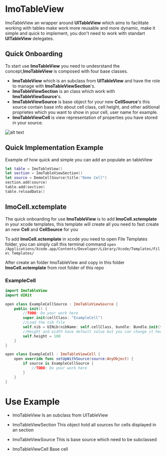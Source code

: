# ImoTableView

ImoTableView an wrapper around **UITableView** which aims to facilitate working with tables make work more reusable and more dynamic, make it simple and quick to implement, you don't need to work with standart **UITableView** delegates.

## Quick Onboarding  ##

To start use **ImoTableView** you need to undesrstand the concept,**ImoTableView** is composed with four base classes.
* **ImoTableView** which is an subclass from **UITableView** and have the role to manage with **ImoTableViewSection**'s.
* **ImoTableViewSection** is an class which work with **ImoTableViewSource**'s.
* **ImoTableViewSource** is base object for your new **CellSource**'s this source contain base info about cell class, cell height, and other aditional proprietes which you want to show in your cell, user name for example. 
* **ImoTableViewCell** is view representation of properties you have stored in your source.

![alt text](https://github.com/imodeveloperlab/ImoTableView/blob/master/ImoTableView.png "ImoTableView")

## Quick Implementation Example ##

Example of how quick and simple you can add an populate an tableView
```swift 
let table = ImoTableView()
let section = ImoTableViewSection()
let source = DemoCellSource(title:"Demo Cell")
section.add(source)
table.add(section)
table.reloadData()
```
## ImoCell.xctemplate ##

The quick onboarding for use **ImoTableView** is to add **ImoCell.xctemplate** in your xcode templates, this template will create all you need to fast create an new **Cell** and **CellSource** for you

To add **ImoCell.xctemplate** in xcode you need to open File Templates folder, you can simply call this terminal command ```open /Applications/Xcode.app/Contents/Developer/Library/Xcode/Templates/File\ Templates/```

After create an folder ImoTableView and copy in this folder **ImoCell.xctemplate** from root folder of this repo

### ExampleCell ###

```swift
import ImoTableView
import UIKit

open class ExampleCellSource : ImoTableViewSource {
    public init() {
        //TODO: Do your work here
        super.init(cellClass: "ExampleCell")
        //Load the nib file
        self.nib = UINib(nibName: self.cellClass, bundle: Bundle.init(for: self.classForCoder))
        //Height and width have default value but you can change it here or dynamically from extern
        self.height = 100
    }
}

open class ExampleCell : ImoTableViewCell {
    open override func setUpWithSource(source:AnyObject) {
        if source is ExampleCellSource {
            //TODO: Do your work here
        }
    }
}

```

# Use Example

- ImoTableView
  Is an subclass from UITableView

- ImoTableViewSection
  This object hold all sources for cells displayed in an section

- ImoTableViewSource
  This is base source which need to be subclassed

- ImoTableViewCell
  Base cell
